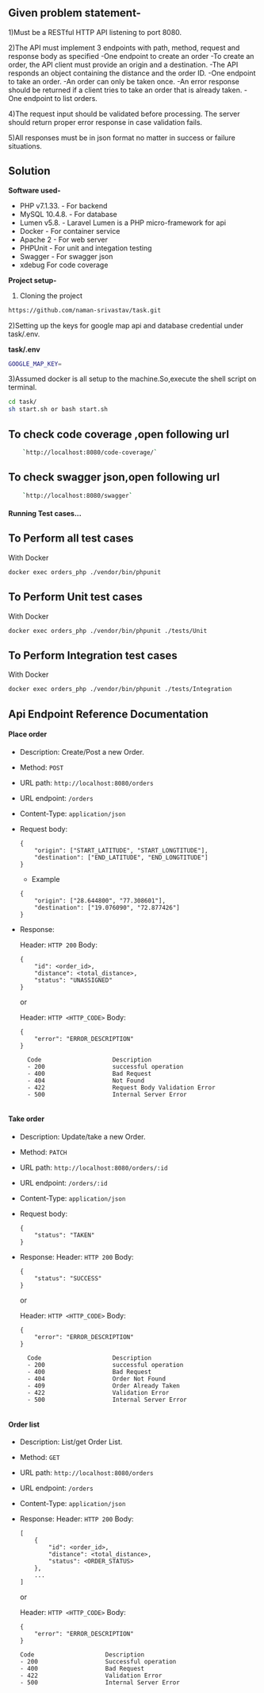 ## Given problem statement-

1)Must be a RESTful HTTP API listening to port 8080.

2)The API must implement 3 endpoints with path, method, request and response body as specified
  -One endpoint to create an order 
    -To create an order, the API client must provide an origin and a destination.
    -The API responds an object containing the distance and the order ID.
  -One endpoint to take an order.
    -An order can only be taken once.
    -An error response should be returned if a client tries to take an order that is already taken.
  -One endpoint to list orders.

4)The request input should be validated before processing. The server should return proper error response in case validation fails.

5)All responses must be in json format no matter in success or failure situations.


## Solution

**Software used-** 
- PHP v7.1.33. - For backend
- MySQL 10.4.8. - For database
- Lumen v5.8. - Laravel Lumen is a PHP micro-framework for api 
- Docker - For container service
- Apache 2 - For web server
- PHPUnit - For unit and integation testing
- Swagger -  For swagger json 
- xdebug  For code coverage


**Project setup-**

1) Cloning the project
``` bash
https://github.com/naman-srivastav/task.git
```

2)Setting up the keys for google map api and database credential under task/.env.

**task/.env**
``` bash
GOOGLE_MAP_KEY=
```


3)Assumed docker is all setup to the machine.So,execute the shell script on terminal.

``` bash
cd task/
sh start.sh or bash start.sh
```

## To check code coverage ,open following url

``` bash
    `http://localhost:8080/code-coverage/`
```

## To check swagger json,open following url

``` bash
    `http://localhost:8080/swagger`
```


#### Running Test cases...

## To Perform all test cases
With Docker
``` bash
docker exec orders_php ./vendor/bin/phpunit
```

## To Perform Unit test cases
With Docker
``` bash
docker exec orders_php ./vendor/bin/phpunit ./tests/Unit
```


## To Perform Integration test cases
With Docker
``` bash
docker exec orders_php ./vendor/bin/phpunit ./tests/Integration
```

## Api Endpoint Reference Documentation


#### Place order

  - Description: Create/Post a new Order.
  - Method: `POST`
  - URL path: `http://localhost:8080/orders`
  - URL endpoint: `/orders`
  - Content-Type: `application/json`
  - Request body:

    ```
    {
        "origin": ["START_LATITUDE", "START_LONGTITUDE"],
        "destination": ["END_LATITUDE", "END_LONGTITUDE"]
    }
    ```
    - Example
    ```
    {
        "origin": ["28.644800", "77.308601"],
        "destination": ["19.076090", "72.877426"]
    }
    ```

  - Response:

    Header: `HTTP 200`
    Body:
      ```
      {
          "id": <order_id>,
          "distance": <total_distance>,
          "status": "UNASSIGNED"
      }
      ```
    or

    Header: `HTTP <HTTP_CODE>`
    Body:

      ```
      {
          "error": "ERROR_DESCRIPTION"
      }
      ```
      ```
        Code                    Description
        - 200                   successful operation
        - 400                   Bad Request
        - 404                   Not Found
        - 422                   Request Body Validation Error
        - 500                   Internal Server Error    


#### Take order

  - Description: Update/take a new Order.
  - Method: `PATCH`
  - URL path: `http://localhost:8080/orders/:id`
  - URL endpoint: `/orders/:id`
  - Content-Type: `application/json`
  - Request body:
    ```
    {
        "status": "TAKEN"
    }
    ```
  - Response:
    Header: `HTTP 200`
    Body:
      ```
      {
          "status": "SUCCESS"
      }
      ```
    or

    Header: `HTTP <HTTP_CODE>`
    Body:
      ```
      {
          "error": "ERROR_DESCRIPTION"
      }
      ```

      ```
        Code                    Description
        - 200                   successful operation
        - 400                   Bad Request
        - 404                   Order Not Found
        - 409                   Order Already Taken
        - 422                   Validation Error
        - 500                   Internal Server Error    


#### Order list

  - Description: List/get Order List.
  - Method: `GET`
  - URL path: `http://localhost:8080/orders`
  - URL endpoint: `/orders`
  - Content-Type: `application/json`
  - Response:
    Header: `HTTP 200`
    Body:
      ```
      [
          {
              "id": <order_id>,
              "distance": <total_distance>,
              "status": <ORDER_STATUS>
          },
          ...
      ]
      ```

    or

    Header: `HTTP <HTTP_CODE>` Body:

    ```
    {
        "error": "ERROR_DESCRIPTION"
    }
    ```

    ```
    Code                    Description
    - 200                   Successful operation
    - 400                   Bad Request
    - 422                   Validation Error
    - 500                   Internal Server Error    


